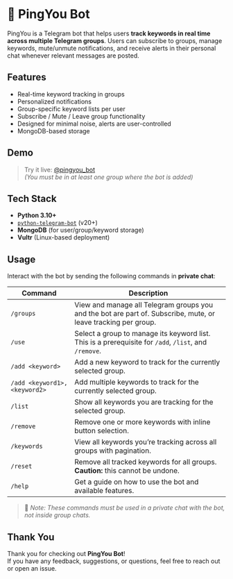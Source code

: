 # 🤖 PingYou Bot

PingYou is a Telegram bot that helps users **track keywords in real time across multiple Telegram groups**. Users can subscribe to groups, manage keywords, mute/unmute notifications, and receive alerts in their personal chat whenever relevant messages are posted.


## Features

- Real-time keyword tracking in groups
- Personalized notifications
- Group-specific keyword lists per user
- Subscribe / Mute / Leave group functionality
- Designed for minimal noise, alerts are user-controlled
- MongoDB-based storage

## Demo

> Try it live: [@pingyou_bot](https://t.me/pingyou_bot)  
> *(You must be in at least one group where the bot is added)*


## Tech Stack

- **Python 3.10+**
- [`python-telegram-bot`](https://github.com/python-telegram-bot/python-telegram-bot) (v20+)
- **MongoDB** (for user/group/keyword storage)
- **Vultr** (Linux-based deployment)

## Usage

Interact with the bot by sending the following commands in **private chat**:

| Command           | Description                                                                 |
|------------------|-----------------------------------------------------------------------------|
| `/groups`        | View and manage all Telegram groups you and the bot are part of. Subscribe, mute, or leave tracking per group. |
| `/use`           | Select a group to manage its keyword list. This is a prerequisite for `/add`, `/list`, and `/remove`. |
| `/add <keyword>` | Add a new keyword to track for the currently selected group.                |
| `/add <keyword1>,<keyword2>` | Add multiple keywords to track for the currently selected group.                |
| `/list`          | Show all keywords you are tracking for the selected group.                  |
| `/remove`        | Remove one or more keywords with inline button selection.                   |
| `/keywords`      | View all keywords you’re tracking across all groups with pagination.        |
| `/reset`         | Remove all tracked keywords for all groups. **Caution:** this cannot be undone. |
| `/help`          | Get a guide on how to use the bot and available features.                   |

> 📝 *Note: These commands must be used in a private chat with the bot, not inside group chats.*

## Thank You

Thank you for checking out **PingYou Bot**!  
If you have any feedback, suggestions, or questions, feel free to reach out or open an issue.